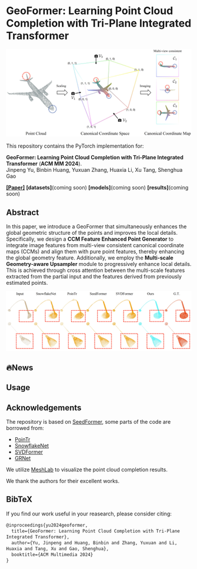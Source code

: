# GeoFormer: Learning Point Cloud Completion with Tri-Plane Integrated Transformer

![Illustration of the geometry-consistent tri-plane projection in our GeoFormer.](./figures/teaser.png)

This repository contains the PyTorch implementation for:

**GeoFormer: Learning Point Cloud Completion with Tri-Plane Integrated Transformer** (**ACM MM 2024**).  
Jinpeng Yu, Binbin Huang, Yuxuan Zhang, Huaxia Li, Xu Tang, Shenghua Gao

**[[Paper]](https://arxiv.org/abs/2408.06596)** **[datasets]**(coming soon) **[models]**(coming soon) **[results]**(coming soon)

## Abstract
In this paper, we introduce a GeoFormer that simultaneously enhances the global geometric structure of the points and improves the local details. Specifically, we design a **CCM Feature Enhanced Point Generator** to integrate image features from multi-view consistent canonical coordinate maps (CCMs) and align them with pure point features, thereby enhancing the global geometry feature. Additionally, we employ the **Multi-scale Geometry-aware Upsampler** module to progressively enhance local details. This is achieved through cross attention between the multi-scale features extracted from the partial input and the features derived from previously estimated points.

![Visual comparison with recent methods on ShapeNet55 dataset.](./figures/shapenet55-result.png)

## 🔥News

## Usage

## Acknowledgements
The repository is based on [SeedFormer](https://github.com/hrzhou2/seedformer), some parts of the code are borrowed from:
- [PoinTr](https://github.com/yuxumin/PoinTr)
- [SnowflakeNet](https://github.com/AllenXiangX/SnowflakeNet)
- [SVDFormer](https://github.com/czvvd/SVDFormer_PointSea)
- [GRNet](https://github.com/hzxie/GRNet)

We utilize [MeshLab](https://github.com/cnr-isti-vclab/meshlab) to visualize the point cloud completion results.

We thank the authors for their excellent works.

## BibTeX
If you find our work useful in your reasearch, please consider citing:
```
@inproceedings{yu2024geoformer,
  title={GeoFormer: Learning Point Cloud Completion with Tri-Plane Integrated Transformer},
  author={Yu, Jinpeng and Huang, Binbin and Zhang, Yuxuan and Li, Huaxia and Tang, Xu and Gao, Shenghua},
  booktitle={ACM Multimedia 2024}
}
```